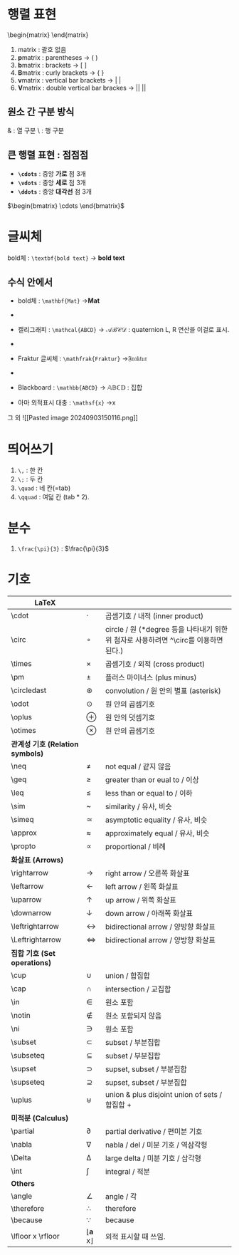 # 행렬 표현
\begin{matrix} \end{matrix} 
1. matrix : 괄호 없음
2. **p**matrix : parentheses → ( )
3. **b**matrix : brackets → [ ]
4. **B**matrix : curly brackets → { }
5. **v**matrix : vertical bar brackets → | |
6. **V**matrix : double vertical bar brackes → || ||
## 원소 간 구분 방식
& : 열 구분
\\ : 행 구분

## 큰 행렬 표현 : 점점점

-  **`\cdots`** : 중앙 **가로** 점 3개
- **`\vdots`** : 중앙 **세로** 점 3개
- **`\ddots`** : 중앙 **대각선** 점 3개

$\begin{bmatrix} \cdots \end{bmatrix}$
# 글씨체
bold체 : `\textbf{bold text}` → $\textbf{bold text}$


## 수식 안에서
- bold체 : `\mathbf{Mat}` →$\mathbf{Mat}$
- 
- 캘리그래피 : `\mathcal{ABCD}` → $\mathcal{ABCD}$ :  quaternion L, R 연산을 이걸로 표시.
- 
- Fraktur 글씨체 :  `\mathfrak{Fraktur}` →$\mathfrak{Fraktur}$
- 
- Blackboard : `\mathbb{ABCD}` → $\mathbb{ABCD}$ : 집합

- 아마 외적표시 대충 : `\mathsf{x}` →$\mathsf{x}$

그 외
![[Pasted image 20240903150116.png]]

# 띄어쓰기
1. `\,` : 한 칸
2. `\;` : 두 칸
3. `\quad` : 네 칸(=tab)
4. `\qquad` : 여덟 칸 (tab * 2).

# 분수
1. `\frac{\pi}{3}` : $\frac{\pi}{3}$


# 기호
| LaTeX                         |                                           |                                                              |
| ----------------------------- | ----------------------------------------- | ------------------------------------------------------------ |
| \cdot                         | ·                                         | 곱셈기호 / 내적 (inner product)                                    |
| \circ                         | ∘                                         | circle / 원 (*degree 등을 나타내기 위한 위 첨자로 사용하려면 ^\circ를 이용하면 된다.) |
| \times                        | ×                                         | 곱셈기호 / 외적 (cross product)                                    |
| \pm                           | ±                                         | 플러스 마이너스 (plus minus)                                        |
| \circledast                   | ⊛                                         | convolution / 원 안의 별표 (asterisk)                             |
| \odot                         | ⊙                                         | 원 안의 곱셈기호                                                    |
| \oplus                        | ⊕                                         | 원 안의 덧셈기호                                                    |
| \otimes                       | ⊗                                         | 원 안의 곱셈기호                                                    |
| **관계성 기호 (Relation symbols)** |                                           |                                                              |
| \neq                          | ≠                                         | not equal / 같지 않음                                            |
| \geq                          | ≥                                         | greater than or eual to / 이상                                 |
| \leq                          | ≤                                         | less than or equal to / 이하                                   |
| \sim                          | ~                                         | similarity / 유사, 비슷                                          |
| \simeq                        | ≃                                         | asymptotic equality / 유사, 비슷                                 |
| \approx                       | ≈                                         | approximately equal / 유사, 비슷                                 |
| \propto                       | ∝                                         | proportional / 비례                                            |
| **화살표 (Arrows)**              |                                           |                                                              |
| \rightarrow                   | →                                         | right arrow / 오른쪽 화살표                                        |
| \leftarrow                    | ←                                         | left arrow / 왼쪽 화살표                                          |
| \uparrow                      | ↑                                         | up arrow / 위쪽 화살표                                            |
| \downarrow                    | ↓                                         | down arrow / 아래쪽 화살표                                         |
| \leftrightarrow               | ↔                                         | bidirectional arrow / 양방향 화살표                                |
| \Leftrightarrow               | ⇔                                         | bidirectional arrow / 양방향 화살표                                |
| **집합 기호 (Set operations)**    |                                           |                                                              |
| \cup                          | ∪                                         | union / 합집합                                                  |
| \cap                          | ∩                                         | intersection / 교집합                                           |
| \in                           | ∈                                         | 원소 포함                                                        |
| \notin                        | ∉                                         | 원소 포함되지 않음                                                   |
| \ni                           | ∋                                         | 원소 포함                                                        |
| \subset                       | ⊂                                         | subset / 부분집합                                                |
| \subseteq                     | ⊆                                         | subset / 부분집합                                                |
| \supset                       | ⊃                                         | supset, subset / 부분집합                                        |
| \supseteq                     | ⊇                                         | supset, subset / 부분집합                                        |
| \uplus                        | ⊎                                         | union & plus disjoint union of sets / 합집합 +                  |
| **미적분 (Calculus)**            |                                           |                                                              |
| \partial                      | ∂                                         | partial derivative / 편미분 기호                                  |
| \nabla                        | ∇                                         | nabla / del / 미분 기호 / 역삼각형                                   |
| \Delta                        | Δ                                         | large delta / 미분 기호 / 삼각형                                    |
| \int                          | ∫                                         | integral / 적분                                                |
| **Others**                    |                                           |                                                              |
| \angle                        | ∠                                         | angle / 각                                                    |
| \therefore                    | ∴                                         | therefore                                                    |
| \because                      | ∵                                         | because                                                      |
| \lfloor x \rfloor             | $\lfloor \mathbf{a} \; \mathsf{x}\rfloor$ | 외적 표시할 때 쓰임.                                                 |
